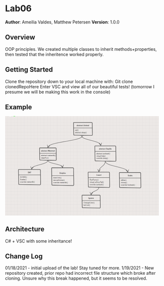 # Lab06

**Author**: Ameilia Valdes, Matthew Petersen
**Version**: 1.0.0 

## Overview
OOP principles. We created multiple classes to inherit methods+properties, then tested that the inheritence worked properly.

## Getting Started
Clone the repository down to your local machine with: Git clone clonedRepoHere
Enter VSC and view all of our beautiful tests!
(tomorrow I presume we will be making this work in the console)

## Example
![Imagehere](image1.PNG)

## Architecture
C# + VSC with some inheritance!

## Change Log
01/18/2021 - initial upload of the lab! Stay tuned for more.
1/19/2021 - New repository created, prior repo had incorrect file structure which broke after cloning. Unsure why this break happened, but it seems to be resolved.
